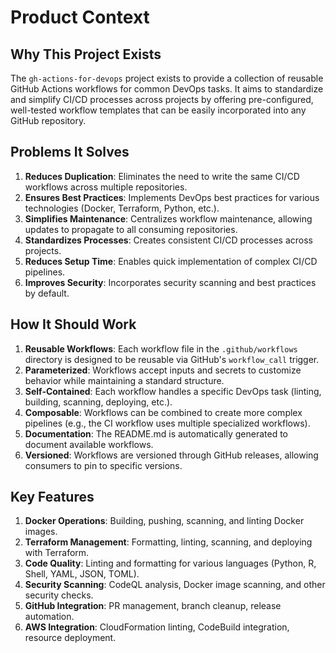 # Product Context

## Why This Project Exists

The `gh-actions-for-devops` project exists to provide a collection of reusable GitHub Actions workflows for common DevOps tasks. It aims to standardize and simplify CI/CD processes across projects by offering pre-configured, well-tested workflow templates that can be easily incorporated into any GitHub repository.

## Problems It Solves

1. **Reduces Duplication**: Eliminates the need to write the same CI/CD workflows across multiple repositories.
2. **Ensures Best Practices**: Implements DevOps best practices for various technologies (Docker, Terraform, Python, etc.).
3. **Simplifies Maintenance**: Centralizes workflow maintenance, allowing updates to propagate to all consuming repositories.
4. **Standardizes Processes**: Creates consistent CI/CD processes across projects.
5. **Reduces Setup Time**: Enables quick implementation of complex CI/CD pipelines.
6. **Improves Security**: Incorporates security scanning and best practices by default.

## How It Should Work

1. **Reusable Workflows**: Each workflow file in the `.github/workflows` directory is designed to be reusable via GitHub's `workflow_call` trigger.
2. **Parameterized**: Workflows accept inputs and secrets to customize behavior while maintaining a standard structure.
3. **Self-Contained**: Each workflow handles a specific DevOps task (linting, building, scanning, deploying, etc.).
4. **Composable**: Workflows can be combined to create more complex pipelines (e.g., the CI workflow uses multiple specialized workflows).
5. **Documentation**: The README.md is automatically generated to document available workflows.
6. **Versioned**: Workflows are versioned through GitHub releases, allowing consumers to pin to specific versions.

## Key Features

1. **Docker Operations**: Building, pushing, scanning, and linting Docker images.
2. **Terraform Management**: Formatting, linting, scanning, and deploying with Terraform.
3. **Code Quality**: Linting and formatting for various languages (Python, R, Shell, YAML, JSON, TOML).
4. **Security Scanning**: CodeQL analysis, Docker image scanning, and other security checks.
5. **GitHub Integration**: PR management, branch cleanup, release automation.
6. **AWS Integration**: CloudFormation linting, CodeBuild integration, resource deployment.
